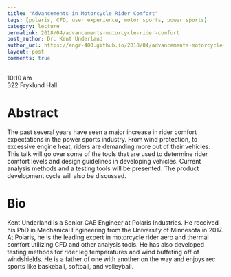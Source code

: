 ```yaml
---
title: "Advancements in Motorcycle Rider Comfort"
tags: [polaris, CFD, user experience, motor sports, power sports]
category: lecture
permalink: 2018/04/advancements-motorcycle-rider-comfort
post_author: Dr. Kent Underland
author_url: https://engr-400.github.io/2018/04/advancements-motorcycle-rider-comfort
layout: post
comments: true
---
```



10:10 am  
322 Fryklund Hall  



# Abstract

The past several years have seen a major increase in rider comfort expectations in the power sports industry. From wind protection, to excessive engine heat, riders are demanding more out of their vehicles. This talk will go over some of the tools that are used to determine rider comfort levels and design guidelines in developing vehicles. Current analysis methods and a testing tools will be presented. The product development cycle  will also be discussed.

# Bio

Kent Underland is a Senior CAE Engineer at Polaris Industries. He received his PhD in Mechanical Engineering from the University of Minnesota in 2017. At Polaris, he is the leading expert in motorcycle rider aero and thermal comfort utilizing CFD and other analysis tools. He has also developed testing methods for rider leg temperatures and wind buffeting off of windshields. He is a father of one with another on the way and enjoys rec sports like baskeball, softball, and volleyball.


